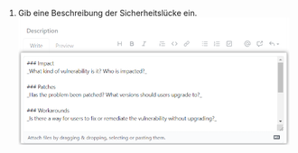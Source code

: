 1. Gib eine Beschreibung der Sicherheitslücke ein. ![Sicherheitslücken-Beschreibung im Sicherheitshinweis](/assets/images/help/security/security-advisory-description.png)
